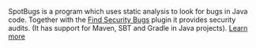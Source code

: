 SpotBugs is a program which uses static analysis to look for bugs in Java code.
Together with the [Find Security Bugs](http://find-sec-bugs.github.io/) plugin it provides security audits.
(It has support for Maven, SBT and Gradle in Java projects).
[Learn more](https://spotbugs.github.io/)
